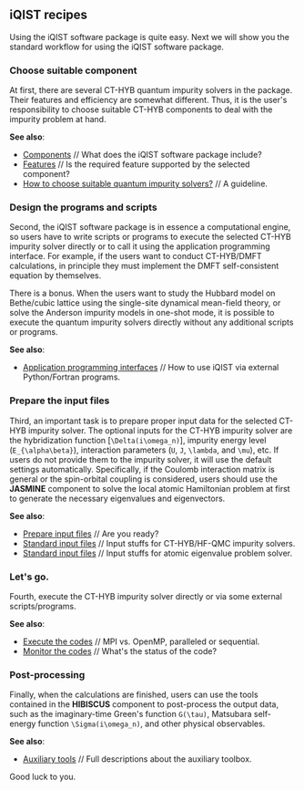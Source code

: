 ## iQIST recipes

Using the iQIST software package is quite easy. Next we will show you the standard workflow for using the iQIST software package.

### Choose suitable component

At first, there are several CT-HYB quantum impurity solvers in the package. Their features and efficiency are somewhat different. Thus, it is the user's responsibility to choose suitable CT-HYB components to deal with the impurity problem at hand. 

**See also**:

* [Components](../ch01/components.md) // What does the iQIST software package include?
* [Features](../ch01/feature.md) // Is the required feature supported by the selected component?
* [How to choose suitable quantum impurity solvers?](../ch04/choose.md) // A guideline.

### Design the programs and scripts

Second, the iQIST software package is in essence a computational engine, so users have to write scripts or programs to execute the selected CT-HYB impurity solver directly or to call it using the application programming interface. For example, if the users want to conduct CT-HYB/DMFT calculations, in principle they must implement the DMFT self-consistent equation by themselves.

There is a bonus. When the users want to study the Hubbard model on Bethe/cubic lattice using the single-site dynamical mean-field theory, or solve the Anderson impurity models in one-shot mode, it is possible to execute the quantum impurity solvers directly without any additional scripts or programs.

**See also**:

* [Application programming interfaces](../ch08/README.md) // How to use iQIST via external Python/Fortran programs.

### Prepare the input files

Third, an important task is to prepare proper input data for the selected CT-HYB impurity solver. The optional inputs for the CT-HYB impurity solver are the hybridization function [``\Delta(i\omega_n)``], impurity energy level (``E_{\alpha\beta}``), interaction parameters (``U``, ``J``, ``\lambda``, and ``\mu``), etc. If users do not provide them to the impurity solver, it will use the default settings automatically. Specifically, if the Coulomb interaction matrix is general or the spin-orbital coupling is considered, users should use the **JASMINE** component to solve the local atomic Hamiltonian problem at first to generate the necessary eigenvalues and eigenvectors. 

**See also**:

* [Prepare input files](create.md) // Are you ready?
* [Standard input files](../ch04/input.md) // Input stuffs for CT-HYB/HF-QMC impurity solvers.
* [Standard input files](../ch06/input.md) // Input stuffs for atomic eigenvalue problem solver.

### Let's go.

Fourth, execute the CT-HYB impurity solver directly or via some external scripts/programs.

**See also**:

* [Execute the codes](execute.md) // MPI vs. OpenMP, paralleled or sequential.
* [Monitor the codes](monitor.md) // What's the status of the code?

### Post-processing

Finally, when the calculations are finished, users can use the tools contained in the **HIBISCUS** component to post-process the output data, such as the imaginary-time Green's function ``G(\tau)``, Matsubara self-energy function ``\Sigma(i\omega_n)``, and other physical observables.

**See also**:

* [Auxiliary tools](../ch07/README.md) // Full descriptions about the auxiliary toolbox.

Good luck to you.